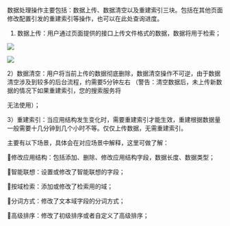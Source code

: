数据处理操作主要包括：数据上传、数据清空以及重建索引三块。包括在其他页面修改配置引发的重建索引等操作，也可以在此处查询进度。

1. 数据上传：用户通过页面提供的接口上传文件格式的数据，数据将用于检索；

![](http://imgcache.tcecqpoc.fsphere.cn/image/mccdn.qcloud.com/img5698f754c3647.png)

![](http://imgcache.tcecqpoc.fsphere.cn/image/qzonestyle.gtimg.cn/qzone/vas/opensns/res/img/yunsousuobangzhuwendang-39.png)

2）数据清空：用户将当前上传的数据彻底删除，数据清空操作不可逆，由于数据清空涉及到较多的后台流程，约需要5分钟左右 （警告：清空数据后，未上传新数据的情况下如果重建索引，您的搜索服务将

无法使用）；

3）重建索引：当应用结构发生变化时，需要重建索引才能生效，重建根据数据量一般需要十几分钟到几个小时不等。仅仅上传数据，无需重建索引。

主要有以下场景，具体会在对应场景中解释，这里可做了解： 

修改应用结构：包括添加、删除、修改应用结构字段，数据长度、数据类型； 

智能联想：设置或修改了智能联想的字段；

按域检索：添加或修改了检索用的域； 

分词方式：修改了文本域字段的分词方式； 

高级排序：修改了初级排序或者自定义了高级排序； 
